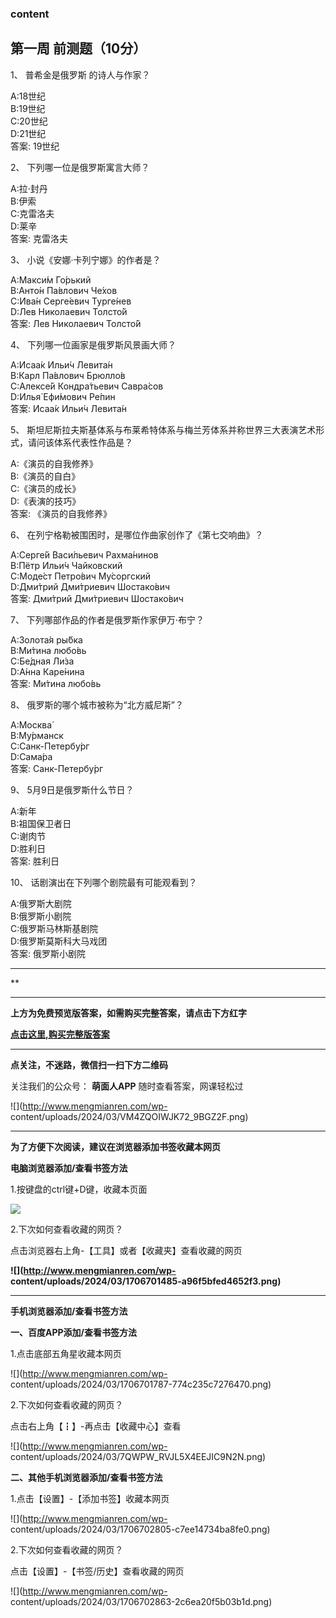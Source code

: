 ### content

## 第一周 前测题（10分）

1、 普希金是俄罗斯        的诗人与作家？

A:18世纪  
B:19世纪  
C:20世纪  
D:21世纪  
答案: 19世纪  

2、 下列哪一位是俄罗斯寓言大师？

A:拉·封丹  
B:伊索  
C:克雷洛夫  
D:莱辛  
答案: 克雷洛夫

3、 小说《安娜·卡列宁娜》的作者是？

A:Макси́м Го́рький  
B:Анто́н Па́влович Че́хов  
C:Ива́н Серге́евич Турге́нев  
D:Лев Николаевич Толсто́й  
答案: Лев Николаевич Толсто́й

4、 下列哪一位画家是俄罗斯风景画大师？

A:Исаа́к Ильи́ч Левита́н  
B:Карл Па́влович Брюлло́в  
C:Алексе́й Кондра́тьевич Савра́сов  
D:Илья́ Ефи́мович Ре́пин  
答案: Исаа́к Ильи́ч Левита́н

5、 斯坦尼斯拉夫斯基体系与布莱希特体系与梅兰芳体系并称世界三大表演艺术形式，请问该体系代表性作品是？

A:《演员的自我修养》  
B:《演员的自白》  
C:《演员的成长》  
D:《表演的技巧》  
答案: 《演员的自我修养》

6、 在列宁格勒被围困时，是哪位作曲家创作了《第七交响曲》？

A:Серге́й Васи́льевич Рахма́нинов  
B:Пётр Ильи́ч Чайковский  
C:Моде́ст Петро́вич Му́соргский  
D:Дми́трий Дми́триевич Шостако́вич  
答案: Дми́трий Дми́триевич Шостако́вич

7、 下列哪部作品的作者是俄罗斯作家伊万·布宁？

A:Золота́я ры́бка  
B:Ми́тина любо́вь  
C:Бе́дная Ли́за  
D:А́нна Каре́нина  
答案: Ми́тина любо́вь

8、 俄罗斯的哪个城市被称为“北方威尼斯”？

A:Москва́  
B:Му́рманск  
C:Санк-Петербу́рг  
D:Сама́ра  
答案: Санк-Петербу́рг

9、 5月9日是俄罗斯什么节日？

A:新年  
B:祖国保卫者日  
C:谢肉节  
D:胜利日  
答案: 胜利日

10、 话剧演出在下列哪个剧院最有可能观看到？

A:俄罗斯大剧院  
B:俄罗斯小剧院  
C:俄罗斯马林斯基剧院  
D:俄罗斯莫斯科大马戏团  
答案: 俄罗斯小剧院

* * *

**

* * *

**上方为免费预览版答案，如需购买完整答案，请点击下方红字**

[**点击这里,购买完整版答案**](http://mooc.mengmianren.com/mooc/339005.html)

* * *

**点关注，不迷路，微信扫一扫下方二维码**

关注我们的公众号： **萌面人APP** 随时查看答案，网课轻松过

![](http://www.mengmianren.com/wp-
content/uploads/2024/03/VM4ZQOIWJK72_9BGZ2F.png)

* * *

**为了方便下次阅读，建议在浏览器添加书签收藏本网页**

**电脑浏览器添加/查看书签方法**

1.按键盘的ctrl键+D键，收藏本页面

![](http://www.mengmianren.com/wp-content/uploads/2024/03/AF9T_JKKHAJN.png)

2.下次如何查看收藏的网页？

点击浏览器右上角-【工具】或者【收藏夹】查看收藏的网页

**![](http://www.mengmianren.com/wp-
content/uploads/2024/03/1706701485-a96f5bfed4652f3.png)**

* * *

**手机浏览器添加/查看书签方法**

**一、百度APP添加/查看书签方法**

1.点击底部五角星收藏本网页

![](http://www.mengmianren.com/wp-
content/uploads/2024/03/1706701787-774c235c7276470.png)

2.下次如何查看收藏的网页？

点击右上角【┇】-再点击【收藏中心】查看

![](http://www.mengmianren.com/wp-
content/uploads/2024/03/7QWPW_RVJL5X4EEJIC9N2N.png)

**二、其他手机浏览器添加/查看书签方法**

1.点击【设置】-【添加书签】收藏本网页

![](http://www.mengmianren.com/wp-
content/uploads/2024/03/1706702805-c7ee14734ba8fe0.png)

2.下次如何查看收藏的网页？

点击【设置】-【书签/历史】查看收藏的网页

![](http://www.mengmianren.com/wp-
content/uploads/2024/03/1706702863-2c6ea20f5b03b1d.png)

